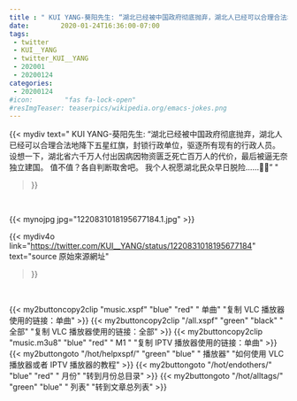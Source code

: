 ```yaml
---
title : " KUI YANG-葵阳先生: “湖北已经被中国政府彻底抛弃，湖北人已经可以合理合法地降下五星红旗，封锁行政单位，驱逐所有现有的行政人员。&#10;设想一下，湖北省六千万人付出因病因物资匮乏死亡百万人的代价，最后被逼无奈独立建国。&#10;值不值？各自判断取舍吧。&#10;我个人祝愿湖北民众早日脱险……🙏🏽”  "
date:        2020-01-24T16:36:00-07:00
tags:
 - twitter
 - KUI__YANG
 - twitter_KUI__YANG
 - 202001
 - 20200124
categories:
 - 20200124
#icon:        "fas fa-lock-open"
#resImgTeaser: teaserpics/wikipedia.org/emacs-jokes.png
---
```


{{< mydiv text=" KUI YANG-葵阳先生: “湖北已经被中国政府彻底抛弃，湖北人已经可以合理合法地降下五星红旗，封锁行政单位，驱逐所有现有的行政人员。&#10;设想一下，湖北省六千万人付出因病因物资匮乏死亡百万人的代价，最后被逼无奈独立建国。&#10;值不值？各自判断取舍吧。&#10;我个人祝愿湖北民众早日脱险……🙏🏽”  "
>}}
<br>


 {{< mynojpg jpg="1220831018195677184.1.jpg" >}}<br> 



{{< mydiv4o link="https://twitter.com/KUI__YANG/status/1220831018195677184"
text="source 原始來源網址"
>}}


<br>




{{< my2buttoncopy2clip "music.xspf"        "blue"   "red"    " 单曲"  "复制 VLC 播放器使用的链接：单曲" >}} {{< my2buttoncopy2clip "/all.xspf"         "green"  "black"  " 全部"  "复制 VLC 播放器使用的链接：全部" >}} {{< my2buttoncopy2clip "music.m3u8"        "blue"   "red"    " M1 "    "复制 IPTV 播放器使用的链接：单曲" >}} {{< my2buttongoto      "/hot/helpxspf/"    "green"  "blue"   " 播放器" "如何使用 VLC 播放器或者 IPTV 播放器的教程" >}} {{< my2buttongoto      "/hot/endothers/"   "blue"   "red"    " 月份"   "转到月份总目录" >}} {{< my2buttongoto      "/hot/alltags/"     "green"  "blue"   " 列表"   "转到文章总列表" >}} 
